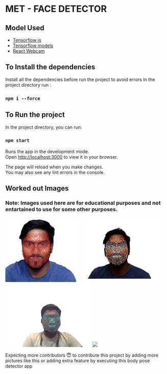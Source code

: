 # MET - FACE DETECTOR

## Model Used

- [Tensorflow js](https://www.tensorflow.org/js)
- [Tensorflow models](https://www.tensorflow.org/js/models)
- [React Webcam](https://www.npmjs.com/package/react-webcam)

## To Install the dependencies

Install all the dependencies before run the project to avoid errors
In the project directory run :

### `npm i --force`

## To Run the project

In the project directory, you can run:

### `npm start`

Runs the app in the development mode.\
Open [http://localhost:3000](http://localhost:3000) to view it in your browser.

The page will reload when you make changes.\
You may also see any lint errors in the console.

## Worked out Images

### **Note:** Images used here are for educational purposes and not entartained to use for some other purposes.

<img height=200px src='https://github.com/MettaSurendhar/Met-Face/blob/main/public/img-1' /> 
<img height=200px src='https://github.com/MettaSurendhar/Met-Face/blob/main/public/img-2' />
<img height=200px src='https://github.com/MettaSurendhar/Met-Face/blob/main/public/img-3.png' />
<img height=200px src='Met-Face/public/img-4.png' />

Expecting more contributors 😇 to contribute this project by adding more pictures like this or adding extra feature by executing this body pose detector app
